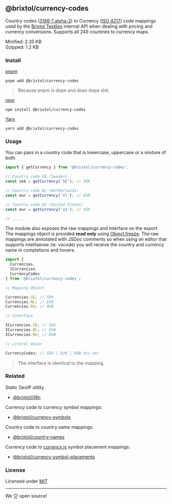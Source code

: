 ## @brixtol/currency-codes

Country codes ([3166-1 alpha-2](https://en.wikipedia.org/wiki/ISO_3166-1_alpha-2#Officially_assigned_code_elements)) to Currency ([ISO 4217](https://en.wikipedia.org/wiki/ISO_4217#Active_codes)) code mappings used by the [Brixtol Textiles](https://www.brixtoltextiles.com) internal API when dealing with pricing and currency conversions. Supports all 249 countries to currency maps.

Minified: 2.35 KB <br>
Gzipped: 1.2 KB

### Install

[pnpm](https://pnpm.js.org/en/cli/install)

```cli
pnpm add @brixtol/currency-codes
```

> Because pnpm is dope and does dope shit.

[npm](https://www.npmjs.com/)

```cli
npm install @brixtol/currency-codes
```

[Yarn](https://yarnpkg.com/)

```cli
yarn add @brixtol/currency-codes
```

### Usage

You can pass in a country code that is lowercase, uppercase or a mixture of both.

```javascript
import { getCurrency } from '@brixtol/currency-codes';

// Country code SE (Sweden)
const sek = getCurrency('SE'); // SEK

// Country code NL (Netherlands)
const eur = getCurrency('nl'); // EUR

// Country code US (United States)
const eur = getCurrency('uS'); // USD

// ....
```

The module also exposes the raw mappings and interface on the export. The mappings object is provided **read only** using [Object.freeze](https://developer.mozilla.org/en-US/docs/Web/JavaScript/Reference/Global_Objects/Object/freeze). The raw mappings are annotated with JSDoc comments so when using an editor that supports intellisense (ie: vscode) you will receive the country and currency name in completions and hovers.

```javascript
import {
  Currencies,
  ICurrencies,
  CurrencyCodes
} from '@brixtol/currency-codes';

// Mapping Object

Currencies.SE; // SEK
Currencies.NL; // EUR
Currencies.RU; // RUB

// Interface

ICurrencies.SE; // SEK
ICurrencies.NL; // EUR
ICurrencies.RU; // RUB

// Literal Union

CurrencyCodes; // SEK | EUR | RUB etc etc
```

> The interface is identical to the mapping.

### Related

Static GeoIP utility

- [@brixtol/i18n](https://github.com/brixtol/i18n)

Currency code to currency symbol mappings:

- [@brixtol/currency-symbols](https://github.com/brixtol/currency-symbols)

Country code to country name mappings:

- [@brixtol/country-names](https://github.com/brixtol/country-names)

Currency code to [currency.js](https://github.com/scurker/currency.js) symbol placement mappings:

- [@brixtol/currency-symbol-placements](https://github.com/brixtol/currency-symbol-placements)

### License

Licensed under [MIT](#LICENSE)

---

We [♡](https://www.brixtoltextiles.com/discount/4D3V3L0P3RS]) open source!
